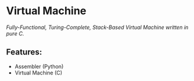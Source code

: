 # Virtual Machine
*Fully-Functional, Turing-Complete, Stack-Based Virtual Machine written in pure C.*

## Features:
* Assembler (Python)
* Virtual Machine (C)
